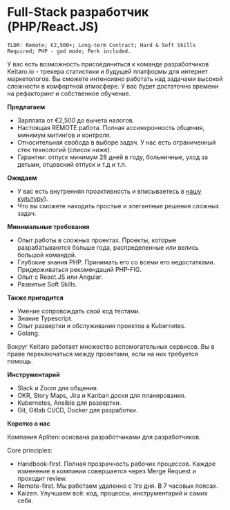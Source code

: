 # Full-Stack разработчик (PHP/React.JS)

```
TLDR: Remote; €2,500+; Long-term Contract; Hard & Soft Skills Required; PHP - god mode; Perk included.
```


У вас есть возможность присоединиться к команде разработчиков Keitaro.io - трекера статистики и будущей платформы для интернет маркетологов. 
Вы сможете интенсивно работать над задачами высокой сложности в комфортной атмосфере. У вас будет достаточно времени на рефакторинг и собственное обучение.



**Предлагаем**

- Зарплата от €2,500 до вычета налогов.
- Настоящая REMOTE работа. Полная ассинхронность общения, минимум митингов и контроля.
- Относительная свобода в выборе задач. У нас есть ограниченный стек технологий (список ниже).
- Гарантии: отпуск минимум 28 дней в году, больничные, уход за детьми, отцовский отпуск и т.д и т.п.


**Ожидаем**

- У вас есть внутренняя проактивность и вписываетесь в [нашу культуру](https://handbook.apliteni.com/values.html])).
- Что вы сможете находить простые и элегантные решения сложных задач.

**Минимальные требования**

- Опыт работы в сложных проектах. Проекты, которые разрабатываются больше года, распределенные или велись большой командой.
- Глубокие знания PHP. Принимать его со всеми его недостатками. Придерживаться рекомендаций PHP-FIG.
- Опыт с React.JS или Angular.
- Развитые Soft Skills. 

**Также пригодится**

- Умение сопровождать свой код тестами.
- Знание Typescript.
- Опыт развертки и обcлуживания проектов в Kubernetes.
- Golang.

Вокруг Keitaro работает множество вспомогательных сервисов. Вы в праве переключаться между проектами, если на них требуется помощь.


**Инструментарий**

- Slack и Zoom для общения.
- OKR, Story Maps, Jira и Kanban доски для планирования.
- Kubernetes, Ansible для развертки.
- Git, Gitlab CI/CD, Docker для разработки.

**Коротко о нас**

Компания Apliteni основана разработчиками для разработчиков. 

Core principles:
- Handbook-first. Полная прозрачность рабочих процессов. Каждое изменение в компании совершается через Merge Request и проходит review.
- Remote-first. Мы работаем удаленно с 1го дня. В 7 часовых поясах.
- Kaizen. Улучшаем всё: код, процессы, инструментарий и самих себя.
